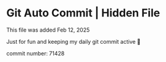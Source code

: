 # Git Auto Commit | Hidden File

This file was added Feb 12, 2025

Just for fun and keeping my daily git commit active 🤪

commit number: 71428
